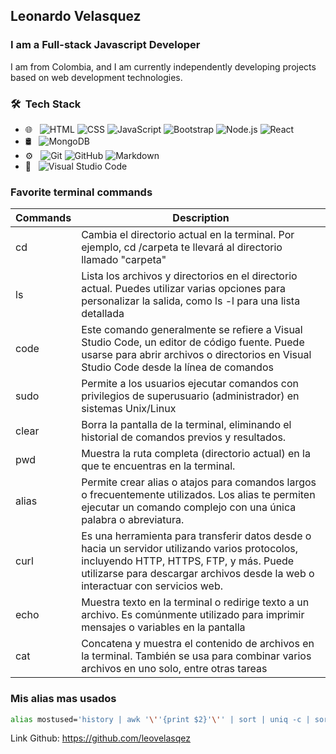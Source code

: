 ## Leonardo Velasquez 

### I am a Full-stack Javascript Developer 

I am from Colombia, and I am currently independently developing projects based on web development technologies.

<h3> 🛠 &nbsp;Tech Stack</h3>

- 🌐 &nbsp;
  ![HTML](https://img.shields.io/badge/-HTML-333333?style=flat&logo=HTML5)
  ![CSS](https://img.shields.io/badge/-CSS-333333?style=flat&logo=CSS3&logoColor=1572B6)
  ![JavaScript](https://img.shields.io/badge/-JavaScript-333333?style=flat&logo=javascript)
  ![Bootstrap](https://img.shields.io/badge/-Bootstrap-333333?style=flat&logo=bootstrap&logoColor=563D7C)
  ![Node.js](https://img.shields.io/badge/-Node.js-333333?style=flat&logo=node.js)
  ![React](https://img.shields.io/badge/-React-333333?style=flat&logo=react)
- 🛢 &nbsp;
  ![MongoDB](https://img.shields.io/badge/-MongoDB-333333?style=flat&logo=mongodb)
- ⚙️ &nbsp;
  ![Git](https://img.shields.io/badge/-Git-333333?style=flat&logo=git)
  ![GitHub](https://img.shields.io/badge/-GitHub-333333?style=flat&logo=github)
  ![Markdown](https://img.shields.io/badge/-Markdown-333333?style=flat&logo=markdown)
- 🔧 &nbsp;
  ![Visual Studio Code](https://img.shields.io/badge/-Visual%20Studio%20Code-333333?style=flat&logo=visual-studio-code&logoColor=007ACC)

### Favorite terminal commands

| Commands | Description |
|----------| ------------|
| cd    | Cambia el directorio actual en la terminal. Por ejemplo, cd /carpeta te llevará al directorio llamado "carpeta"  |    
| ls    | Lista los archivos y directorios en el directorio actual. Puedes utilizar varias opciones para personalizar la salida, como ls -l para una lista detallada |    
| code  | Este comando generalmente se refiere a Visual Studio Code, un editor de código fuente. Puede usarse para abrir archivos o directorios en Visual Studio Code desde la línea de comandos |        
| sudo  | Permite a los usuarios ejecutar comandos con privilegios de superusuario (administrador) en sistemas Unix/Linux |        
| clear | Borra la pantalla de la terminal, eliminando el historial de comandos previos y resultados. |        
| pwd   | Muestra la ruta completa (directorio actual) en la que te encuentras en la terminal.  |    
| alias | Permite crear alias o atajos para comandos largos o frecuentemente utilizados. Los alias te permiten ejecutar un comando complejo con una única palabra o abreviatura.  |        
| curl  | Es una herramienta para transferir datos desde o hacia un servidor utilizando varios protocolos, incluyendo HTTP, HTTPS, FTP, y más. Puede utilizarse para descargar archivos desde la web o interactuar con servicios web.  |        
| echo  | Muestra texto en la terminal o redirige texto a un archivo. Es comúnmente utilizado para imprimir mensajes o variables en la pantalla |        
| cat   | Concatena y muestra el contenido de archivos en la terminal. También se usa para combinar varios archivos en uno solo, entre otras tareas |    

### Mis alias mas usados

```bash
alias mostused='history | awk '\''{print $2}'\'' | sort | uniq -c | sort -nr | head -n 10'
```


Link Github: https://github.com/leovelasqez